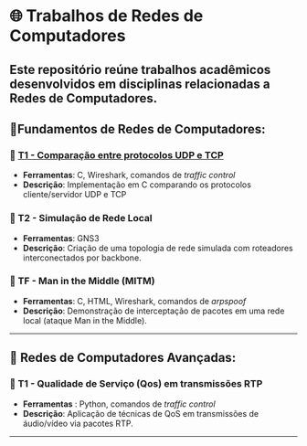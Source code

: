 # 🌐 Trabalhos de Redes de Computadores
Este repositório reúne trabalhos acadêmicos desenvolvidos em disciplinas relacionadas a **Redes de Computadores**.
---

## 📘Fundamentos de Redes de Computadores:
### 📄 [T1 - Comparação entre protocolos UDP e TCP](Fundamentos/T1/)
- **Ferramentas**: C, Wireshark, comandos de *traffic control*
- **Descrição**: Implementação em C comparando os protocolos cliente/servidor UDP e TCP
### 📄 T2 - Simulação de Rede Local
- **Ferramentas**: GNS3
- **Descrição**: Criação de uma topologia de rede simulada com roteadores interconectados por backbone.
### 📄 TF - Man in the Middle (MITM)
- **Ferramentas**: C, HTML, Wireshark, comandos de *arpspoof*
- **Descrição**: Demonstração de interceptação de pacotes em uma rede local (ataque Man in the Middle).
---

## 📕 Redes de Computadores Avançadas:
### 📄 T1 - Qualidade de Serviço (Qos) em transmissões RTP
- **Ferramentas** : Python, comandos de *traffic control*
- **Descrição**: Aplicação de técnicas de QoS em transmissões de áudio/vídeo via pacotes RTP.
---
